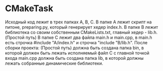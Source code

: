 # CMakeTask

Исходный код лежит в трех папках A, B, C.
В папке А лежит скрипт на питоне, preparing.py, который генерирует хедер index.h.
В папке B лежит библиотека со своим собственным CMakeLists.txt, главный хедер - lib.h.
(Простой путь) В папке С лежит два файла main.h и main.cpp, в main.h есть строчка #include "A/index.h" и строчка "include "B/lib.h".
После сборки проекта:
(Простой путь) должна быть создана папка bin, в которой должен быть лежать исполняемый файл C с главной точкой входа main.cpp
должна быть создана папка lib, в которой должны лежать собранные динамические библиотеки.
